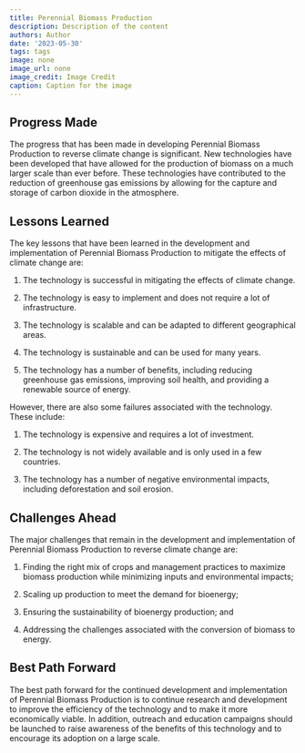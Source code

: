 ```yaml
---
title: Perennial Biomass Production
description: Description of the content
authors: Author
date: '2023-05-30'
tags: tags
image: none
image_url: none
image_credit: Image Credit
caption: Caption for the image
---
```


## Progress Made

The progress that has been made in developing Perennial Biomass Production to reverse climate change is significant. New technologies have been developed that have allowed for the production of biomass on a much larger scale than ever before. These technologies have contributed to the reduction of greenhouse gas emissions by allowing for the capture and storage of carbon dioxide in the atmosphere.

## Lessons Learned

The key lessons that have been learned in the development and implementation of Perennial Biomass Production to mitigate the effects of climate change are:

1. The technology is successful in mitigating the effects of climate change.

2. The technology is easy to implement and does not require a lot of infrastructure.

3. The technology is scalable and can be adapted to different geographical areas.

4. The technology is sustainable and can be used for many years.

5. The technology has a number of benefits, including reducing greenhouse gas emissions, improving soil health, and providing a renewable source of energy.

However, there are also some failures associated with the technology. These include:

1. The technology is expensive and requires a lot of investment.

2. The technology is not widely available and is only used in a few countries.

3. The technology has a number of negative environmental impacts, including deforestation and soil erosion.

## Challenges Ahead

The major challenges that remain in the development and implementation of Perennial Biomass Production to reverse climate change are:

1. Finding the right mix of crops and management practices to maximize biomass production while minimizing inputs and environmental impacts;

2. Scaling up production to meet the demand for bioenergy;

3. Ensuring the sustainability of bioenergy production; and

4. Addressing the challenges associated with the conversion of biomass to energy.

## Best Path Forward

The best path forward for the continued development and implementation of Perennial Biomass Production is to continue research and development to improve the efficiency of the technology and to make it more economically viable. In addition, outreach and education campaigns should be launched to raise awareness of the benefits of this technology and to encourage its adoption on a large scale.
